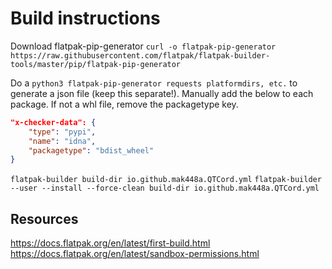 # Build instructions

Download flatpak-pip-generator
`curl -o flatpak-pip-generator https://raw.githubusercontent.com/flatpak/flatpak-builder-tools/master/pip/flatpak-pip-generator`

Do a `python3 flatpak-pip-generator requests platformdirs, etc.` to generate a json file (keep this separate!).
Manually add the below to each package. If not a whl file, remove the packagetype key.
```json
"x-checker-data": {
    "type": "pypi",
    "name": "idna",
    "packagetype": "bdist_wheel"
}
```


`flatpak-builder build-dir io.github.mak448a.QTCord.yml`
`flatpak-builder --user --install --force-clean build-dir io.github.mak448a.QTCord.yml`

## Resources
https://docs.flatpak.org/en/latest/first-build.html
https://docs.flatpak.org/en/latest/sandbox-permissions.html
